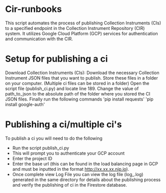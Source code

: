 # Cir-runbooks

This script automates the process of publishing Collection Instruments (CIs) to a specified endpoint in the Collection Instrument Repository (CIR) system. It utilizes Google Cloud Platform (GCP) services for authentication and communication with the CIR.

# Setup for publishing a ci

Download Collection Instruments (CIs): Download the necessary Collection Instrument JSON files that you want to publish. Store these files in a folder on your computer. (Multiple ci files can be stored in a folder)
Open the script file (publish_ci.py) and locate line 189. Change the value of path_to_json to the absolute path of the folder where you stored the CI JSON files.
Finally run the following commands
    'pip install requests'
    'pip install google-auth'

# Publishing a ci/multiple ci's


To publish a ci you will need to do the following 

- Run the script publish_ci.py
- This will prompt you to authenticate your GCP account 
- Enter the project ID
- Enter the base url (this can be found in the load balancing page in GCP and must be inputted in the format http://xx.xx.xx.nip.io).
- Once complete view Log File you can view the log file (log_<timestamp>.log) generated in the same directory for details about the publishing process and verify the publishing of ci in the Firestore database.
